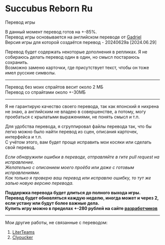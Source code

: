 # Succubus Reborn Ru
Перевод игры </br>

В данный момент перевод готов на +-85%. </br>
Перевод игры основывается на английском переводе от [Gadriel](https://f95zone.to/members/gadriel.331853/) </br>
Версия игры для которой создаётся перевод - 20240629a [2024.06.29] </br>

Перевод будет содержать некоторые дополнения в репликах. Я не собираюсь делать перевод один в один, но смысл постараюсь сохранить. </br>
Возможно заменю карточки, где присутствует текст, чтобы он тоже имел русские символы. </br>

---

Перевод без моих спрайтов весит около 2 МБ </br>
Перевод со спрайтами около +-30МБ </br>

---

Я не гарантирую качество своего перевода, так как японский я нихрена не знаю, а английским не владею в совершенстве, а потому, могу проебаться с крылатыми выражениями, не понять смысл и т.п.

Для удобства перевода, я сгруппировал файлы перевода так, что бы легко можно было найти перевод из сцен, описания карточек, интерфейса и т.п. </br>
С учётом этого, вам будет проще исправить мои косяки или сделать свой перевод.

*Если обнаружили ошибки в переводе, отправляйте в гите pull request на исправление.* </br>
*Желательно с описанием моего проёба или даже с готовым исправлениями.* </br>
*Как только я проверю ваш перевод или исправлю ошибку, то тут же залью новую версию перевода.*

**Поддержка перевода будет длиться до полного выхода игры.** </br>
**Перевод будет обновляться каждую неделю, иногда может и через 2, если устану или будут более важные дела.** </br>
**Купить игру можно в пределах +-280 рублей на сайте [разработчиков](https://ci-en.dlsite.com/creator/4941)** </br>

---

Мои другие работы, не связанные с переводом:
1. [LiterTeams](https://github.com/LiterTeams)
2. [Clyoucker](https://github.com/Clyoucker)